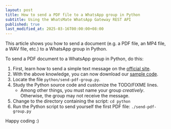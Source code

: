 ```yaml
---
layout: post
title: How to send a PDF file to a WhatsApp group in Python
subtitle: Using the WhatsMate WhatsApp Gateway REST API
published: true
last_modified_at: 2025-03-16T00:00:00+08:00
---
```


This article shows you how to send a document (e.g. a PDF file, an MP4 file, a WAV file, etc.) to a WhatsApp group in Python.


To send a PDF document to a WhatsApp group in Python, do this:

1. First, learn how to send a simple text message on the [official site](https://www.whatsmate.net/whatsapp-group-message-api.html). 
2. With the above knowledge, you can now download our [sample code](https://github.com/whatsmate/wa-demos/archive/master.zip).
3. Locate the file `python/send-pdf-group.py`.  <script src="https://gist.github.com/whatsmate/c402e9b7494f90e6a490bbf4643393a6.js"></script>
4. Study the Python source code and customize the TODO/FIXME lines.
   * Among other things, you must name your group *creatively*. Otherwise, the group may not receive the message.
5. Change to the directory containing the script: `cd python`
6. Run the Python script to send yourself the first PDF file: `./send-pdf-group.py`


Happy coding :) 


<br>

